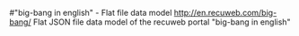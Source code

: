 #"big-bang in english" - Flat file data model
http://en.recuweb.com/big-bang/
Flat JSON file data model of the recuweb portal "big-bang in english"
